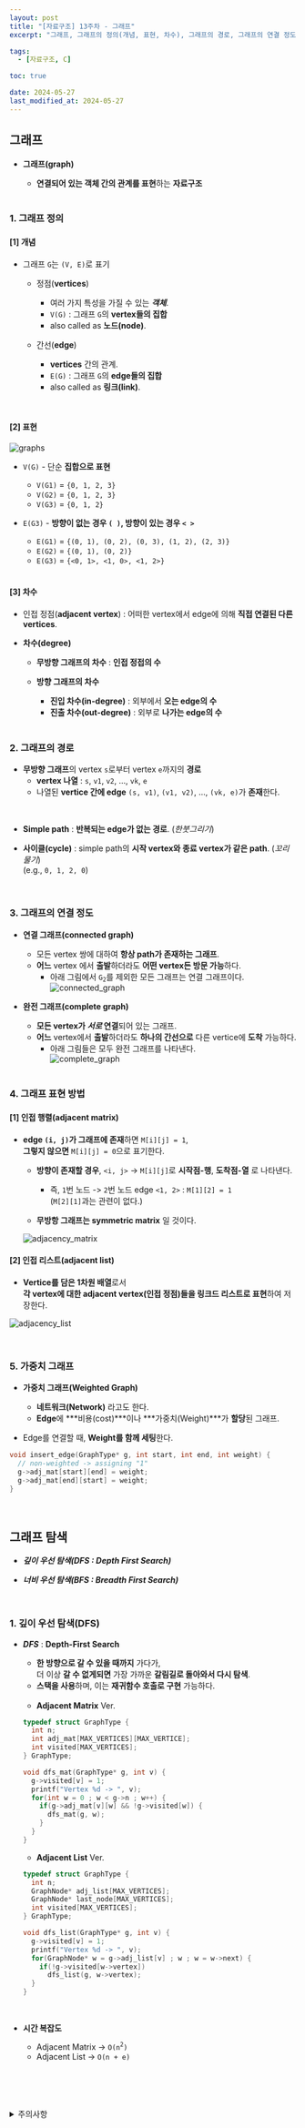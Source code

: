 ```yaml
---
layout: post
title: "[자료구조] 13주차 - 그래프"
excerpt: "그래프, 그래프의 정의(개념, 표현, 차수), 그래프의 경로, 그래프의 연결 정도, 그래프의 표현 방법, 가중치 그래프, 깊이 우선 탐색(DFS), 너비 우선 탐색(BFS)"

tags:
  - [자료구조, C]

toc: true

date: 2024-05-27
last_modified_at: 2024-05-27
---
```

## 그래프
- **그래프(graph)**

  - **연결되어 있는 객체 간의 관계를 표현**하는 **자료구조**  

  <br>

### 1. 그래프 정의
#### [1] 개념
- 그래프 `G`는 `(V, E)`로 표기

  - 정점(**vertices**)
     - 여러 가지 특성을 가질 수 있는 ***객체***.
     - `V(G)` : 그래프 `G`의 **vertex들의 집합**
     - also called as **노드(node)**.

  - 간선(**edge**)
    - **vertices** 간의 관계.
    - `E(G)` : 그래프 `G`의 **edge들의 집합**
    - also called as **링크(link)**.  

<br>

#### [2] 표현
![graphs][def]
- `V(G)` - 단순 **집합으로 표현**
  - `V(G1)` = `{0, 1, 2, 3}`
  - `V(G2)` = `{0, 1, 2, 3}`
  - `V(G3)` = `{0, 1, 2}`

- `E(G3)` - **방향이 없는 경우 `( )`, 방향이 있는 경우 `< >`**
  - `E(G1)` = `{(0, 1), (0, 2), (0, 3), (1, 2), (2, 3)}`
  - `E(G2)` = `{(0, 1), (0, 2)}`
  - `E(G3)` = `{<0, 1>, <1, 0>, <1, 2>}`

  <br>

#### [3] 차수
- 인접 정점(**adjacent vertex**) : 어떠한 vertex에서 edge에 의해 **직접 연결된 다른 vertices**.  


- **차수(degree)**
  - **무방향 그래프의 차수** : **인접 정접의 수**
  - **방향 그래프의 차수**
    - **진입 차수(in-degree)** : 외부에서 **오는 edge의 수**
    - **진출 차수(out-degree)** : 외부로 **나가는 edge의 수**  

    <br>

### 2. 그래프의 경로
- **무방향 그래프**의 vertex `s`로부터 vertex `e`까지의 **경로**  
  - **vertex 나열** : `s`, `v1`, `v2`, ..., `vk`, `e`
  - 나열된 **vertice 간에 edge** `(s, v1)`, `(v1, v2)`, ..., `(vk, e)`가 **존재**한다.  

<br>

- **Simple path** : **반복되는 edge가 없는 경로**. (*한붓그리기*)

- **사이클(cycle)** : simple path의 **시작 vertex와 종료 vertex가 같은 path**. (*꼬리 물기*)  
(e.g., `0, 1, 2, 0`)  

<br>

### 3. 그래프의 연결 정도
- **연결 그래프(connected graph)**
  - 모든 vertex 쌍에 대하여 **항상 path가 존재하는 그래프**.  
  - **어느** vertex 에서 **출발**하더라도 **어떤 vertex든 방문 가능**하다.  
    - 아래 그림에서 `G`<sub>`2`</sub>를 제외한 모든 그래프는 연결 그래프이다.  
    ![connected_graph](https://i.imgur.com/vOdkSVz.png)

- **완전 그래프(complete graph)**
  - **모든 vertex가 *서로* 연결**되어 있는 그래프.  
  - **어느** vertex에서 **출발**하더라도 **하나의 간선으로** 다른 vertice에 **도착** 가능하다.  
    - 아래 그림들은 모두 완전 그래프를 나타낸다.  
    ![complete_graph][def2]  

  <br>

### 4. 그래프 표현 방법
#### [1] 인접 행렬(adjacent matrix)
- **edge `(i, j)`가 그래프에 존재**하면 `M[i][j] = 1`,  
**그렇지 않으면** `M[i][j] = 0`으로 표기한다.  

  - **방향이 존재할 경우**, `<i, j>` -> `M[i][j]`로 **시작점-행**, **도착점-열** 로 나타낸다.  

    - 즉, `1`번 노드 -> `2`번 노드 edge `<1, 2>` : `M[1][2] = 1`  
    (`M[2][1]`과는 관련이 없다.)

  - **무방항 그래프는 symmetric matrix** 일 것이다.  

  ![adjacency_matrix][def3]

#### [2] 인접 리스트(adjacent list)
- **Vertice를 담은 1차원 배열**로서  
**각 vertex에 대한 adjacent vertex(인접 정점)들을 링크드 리스트로 표현**하여 저장한다.  

![adjacency_list][def4]  

<br>

### 5. 가중치 그래프
- **가중치 그래프(Weighted Graph)**
  - **네트워크(Network)** 라고도 한다.  
  - **Edge**에 ***비용(cost)***이나 ***가중치(Weight)***가 **할당**된 그래프.

- Edge를 연결할 때, **Weight를 함께 세팅**한다.  

```c
void insert_edge(GraphType* g, int start, int end, int weight) {
  // non-weighted -> assigning "1"
  g->adj_mat[start][end] = weight;
  g->adj_mat[end][start] = weight;
}
```

<br>

## 그래프 탐색
- ***깊이 우선 탐색(DFS : Depth First Search)***

- ***너비 우선 탐색(BFS : Breadth First Search)***

<br>

### 1. 깊이 우선 탐색(DFS)
- ***DFS*** : **Depth-First Search**

  - **한 방향으로 갈 수 있을 때까지** 가다가,  
  더 이상 **갈 수 없게되면** 가장 가까운 **갈림길로 돌아와서 다시 탐색**.  
  - **스택을 사용**하며, 이는 **재귀함수 호출로 구현** 가능하다.  

  <br>

  - **Adjacent Matrix** Ver.

  ```c
  typedef struct GraphType {
    int n;
    int adj_mat[MAX_VERTICES][MAX_VERTICE];
    int visited[MAX_VERTICES];
  } GraphType;

  void dfs_mat(GraphType* g, int v) {
    g->visited[v] = 1;
    printf("Vertex %d -> ", v);
    for(int w = 0 ; w < g->n ; w++) {
      if(g->adj_mat[v][w] && !g->visited[w]) {
        dfs_mat(g, w);
      }
    }
  }
  ```

  - **Adjacent List** Ver.

  ```c
  typedef struct GraphType {
    int n;
    GraphNode* adj_list[MAX_VERTICES];
    GraphNode* last_node[MAX_VERTICES];
    int visited[MAX_VERTICES];
  } GraphType;

  void dfs_list(GraphType* g, int v) {
    g->visited[v] = 1;
    printf("Vertex %d -> ", v);
    for(GraphNode* w = g->adj_list[v] ; w ; w = w->next) {
      if(!g->visited[w->vertex])
        dfs_list(g, w->vertex);
    }
  }
  ```

  <br>

- **시간 복잡도**
  - Adjacent Matrix -> `O(n`<sup>`2`</sup>`)`
  - Adjacent List -> `O(n + e)`

<br>
<br>
<br>
<br>
<details>
<summary>주의사항</summary>
<div markdown="1">

이 포스팅은 강원대학교 이다영 교수님의 자료구조 수업을 들으며 내용을 정리 한 것입니다.  
수업 내용에 대한 저작권은 교수님께 있으니,  
다른 곳으로의 무분별한 내용 복사를 자제해 주세요.

</div>
</details>

[def]: https://i.imgur.com/xu7Q8V5.png
[def2]: https://i.imgur.com/HY27vDO.png
[def3]: https://i.imgur.com/twFv07R.png
[def4]: https://i.imgur.com/gYrYiMK.png
